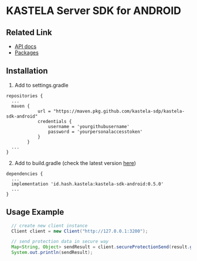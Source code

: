 # KASTELA Server SDK for ANDROID

## Related Link

- [API docs](https://kastela-sdp.github.io/kastela-sdk-android/id/hash/kastela/package-summary.html)
- [Packages](https://github.com/kastela-sdp/kastela-sdk-android/packages/1812112)

## Installation
1. Add to settings.gradle 
```
repositories {
  ...
  maven {
            url = "https://maven.pkg.github.com/kastela-sdp/kastela-sdk-android"
            credentials {
                username = 'yourgithubusername'
                password = 'yourpersonalaccesstoken'
            }
        }
  ...
}
```
2. Add to build.gradle (check the latest version [here](https://github.com/kastela-sdp/kastela-sdk-android/packages/1812112))
```
dependencies {
  ...
  implementation 'id.hash.kastela:kastela-sdk-android:0.5.0'
  ...
}
```
## Usage Example

``` java
  // create new client instance
  Client client = new Client("http://127.0.0.1:3200");

  // send protection data in secure way
  Map<String, Object> sendResult = client.secureProtectionSend(result.get("credential").toString(), data);
  System.out.println(sendResult);
```